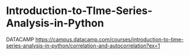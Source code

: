 # Introduction-to-TIme-Series-Analysis-in-Python
DATACAMP
https://campus.datacamp.com/courses/introduction-to-time-series-analysis-in-python/correlation-and-autocorrelation?ex=1 
